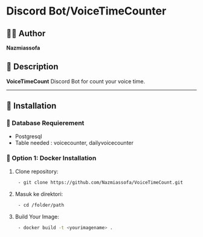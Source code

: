 # Discord Bot/VoiceTimeCounter

## 🧑‍💻 Author
**Nazmiassofa**

## 📄 Description
**VoiceTimeCount** Discord Bot for count your voice time.

---

## 🚀 Installation

### 🔹 Database Requierement
   - Postgresql 
   - Table needed : voicecounter, dailyvoicecounter

### 🔹 Option 1: Docker Installation

1. Clone repository:
   ```bash
	- git clone https://github.com/Nazmiassofa/VoiceTimeCount.git

2. Masuk ke direktori:
   ```bash
	- cd /folder/path

3. Build Your Image:
   ```bash
	- docker build -t <yourimagename> .
